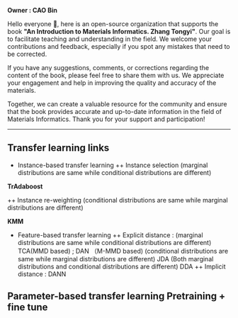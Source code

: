 **Owner : CAO Bin**

Hello everyone 👋, here is an open-source organization that supports the book **"An Introduction to Materials Informatics. Zhang Tongyi"**. Our goal is to facilitate teaching and understanding in the field. We welcome your contributions and feedback, especially if you spot any mistakes that need to be corrected.

If you have any suggestions, comments, or corrections regarding the content of the book, please feel free to share them with us. We appreciate your engagement and help in improving the quality and accuracy of the materials.

Together, we can create a valuable resource for the community and ensure that the book provides accurate and up-to-date information in the field of Materials Informatics. Thank you for your support and participation!


---
## Transfer learning links
+ Instance-based transfer learning
++ Instance selection (marginal distributions are same while conditional distributions are different)

**TrAdaboost**

++ Instance re-weighting (conditional distributions are same while marginal distributions are different)

**KMM**
 
+ Feature-based transfer learning
++ Explicit distance :
 (marginal distributions are same while conditional distributions are different) TCA(MMD based) ; DAN （M-MMD based)
 (conditional distributions are same while marginal distributions are different) JDA
 (Both marginal distributions and conditional distributions are different) DDA
++ Implicit distance :
 DANN

Parameter-based transfer learning
Pretraining + fine tune
---
